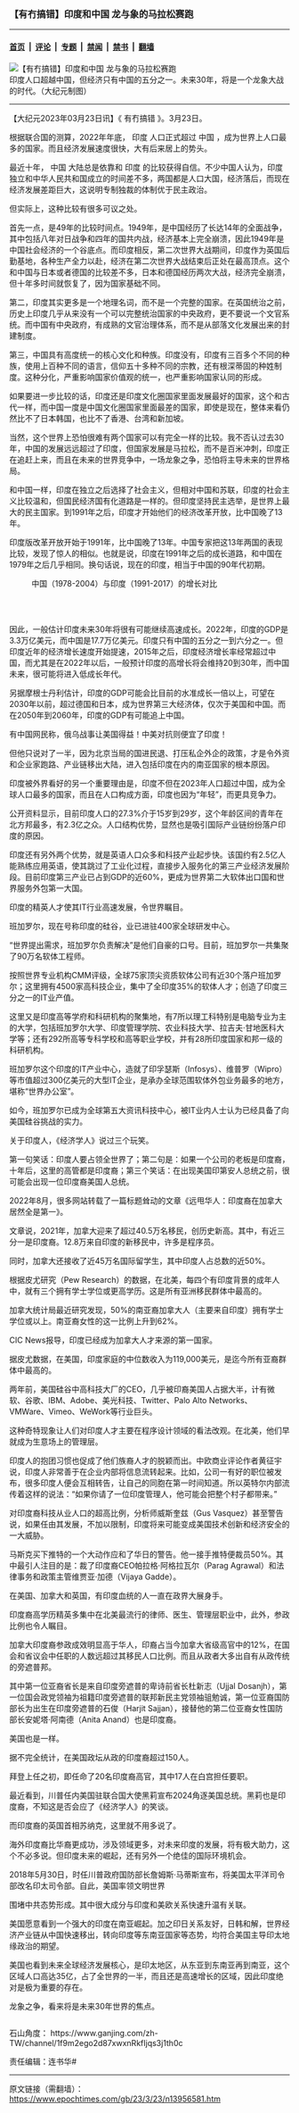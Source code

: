 ### 【有冇搞错】印度和中国 龙与象的马拉松赛跑

---

#### [首页](../../../..?n13956581) &nbsp;|&nbsp; [评论](../../../../../epoch-comment?n13956581) &nbsp;|&nbsp; [专题](../../../../../epoch-special?n13956581) &nbsp;|&nbsp; [禁闻](../../../../../epoch-news?n13956581) &nbsp;|&nbsp; [禁书](../../../../../books?n13956581) &nbsp;|&nbsp; [翻墙](https://github.com/gfw-breaker/nogfw/blob/master/README.md?n13956581)


<div><img alt="【有冇搞错】印度和中国 龙与象的马拉松赛跑" class="attachment-djy_600_400 size-djy_600_400 wp-post-image" src="https://i.epochtimes.com/assets/uploads/2023/03/id13956647-d7936d89409284fe103e8aacc0af1299-600x400.jpg"/>
<div class="caption">
 印度人口超越中国，但经济只有中国的五分之一。未来30年，将是一个龙象大战的时代。（大纪元制图）
</div></div><hr/><div class="post_content" id="artbody" itemprop="articleBody">
 <!-- article content begin -->
 <p>
  【大纪元2023年03月23日讯】《
  <ok href="https://www.epochtimes.com/gb/tag/%E6%9C%89%E5%86%87%E6%90%9E%E9%94%99.html">
   有冇搞错
  </ok>
  》。3月23日。
 </p>
 <p>
  根据联合国的测算，2022年年底，
  <ok href="https://www.epochtimes.com/gb/tag/%E5%8D%B0%E5%BA%A6.html">
   印度
  </ok>
  人口正式超过
  <ok href="https://www.epochtimes.com/gb/tag/%E4%B8%AD%E5%9B%BD.html">
   中国
  </ok>
  ，成为世界上人口最多的国家。而且经济发展速度很快，大有后来居上的势头。
 </p>
 <p>
  最近十年，
  <ok href="https://www.epochtimes.com/gb/tag/%E4%B8%AD%E5%9B%BD.html">
   中国
  </ok>
  大陆总是依靠和
  <ok href="https://www.epochtimes.com/gb/tag/%E5%8D%B0%E5%BA%A6.html">
   印度
  </ok>
  的比较获得自信。不少中国人认为，印度独立和中华人民共和国成立的时间差不多，两国都是人口大国，经济落后，而现在经济发展差距巨大，这说明专制独裁的体制优于民主政治。
 </p>
 <p>
  但实际上，这种比较有很多可议之处。
 </p>
 <p>
  首先一点，是49年的比较时间点。1949年，是中国经历了长达14年的全面战争，其中包括八年对日战争和四年的国共内战，经济基本上完全崩溃，因此1949年是中国社会经济的一个谷底点。而印度相反，第二次世界大战期间，印度作为英国后勤基地，各种生产全力以赴，经济在第二次世界大战结束后正处在最高顶点。这个和中国与日本或者德国的比较差不多，日本和德国经历两次大战，经济完全崩溃，但十年多时间就恢复了，因为国家基础不同。
 </p>
 <p>
  第二，印度其实更多是一个地理名词，而不是一个完整的国家。在英国统治之前，历史上印度几乎从来没有一个可以完整统治国家的中央政府，更不要说一个文官系统。而中国有中央政府，有成熟的文官治理体系，而不是从部落文化发展出来的封建制度。
 </p>
 <p>
  第三，中国具有高度统一的核心文化和种族。印度没有，印度有三百多个不同的种族，使用上百种不同的语言，信仰五十多种不同的宗教，还有根深蒂固的种姓制度。这种分化，严重影响国家价值观的统一，也严重影响国家认同的形成。
 </p>
 <p>
  如果要进一步比较的话，印度还是印度文化圈国家里面发展最好的国家，这个和古代一样，而中国一度是中国文化圈国家里面最差的国家，即使是现在，整体来看仍然比不了日本韩国，也比不了香港、台湾和新加坡。
 </p>
 <p>
  当然，这个世界上恐怕很难有两个国家可以有完全一样的比较。我不否认过去30年，中国的发展远远超过了印度，但国家发展是马拉松，而不是百米冲刺，印度正在追赶上来，而且在未来的世界竞争中，一场龙象之争，恐怕将主导未来的世界格局。
 </p>
 <p>
 </p>
 <p>
  和中国一样，印度在独立之后选择了社会主义，但相对中国和苏联，印度的社会主义比较温和，但国民经济国有化道路是一样的。但印度坚持民主选举，是世界上最大的民主国家。到1991年之后，印度才开始他们的经济改革开放，比中国晚了13年。
 </p>
 <p>
  印度版改革开放开始于1991年，比中国晚了13年。中国专家把这13年两国的表现比较，发现了惊人的相似。也就是说，印度在1991年之后的成长道路，和中国在1979年之后几乎相同。换句话说，现在的印度，相当于中国的90年代初期。
 </p>
 <figure aria-describedby="caption-attachment-13956588" class="wp-caption alignnone" id="attachment_13956588" style="width: 491px">
  <ok href="https://i.epochtimes.com/assets/uploads/2023/03/id13956588-23.jpg" target="_blank">
   <img alt="" class="wp-image-13956588" src="https://i.epochtimes.com/assets/uploads/2023/03/id13956588-23-600x403.jpg"/>
  </ok>
  <br/><figcaption class="wp-caption-text" id="caption-attachment-13956588">
   中国（1978-2004）与印度（1991-2017）的增长对比
  </figcaption><br/>
 </figure><br/>
 <p>
  因此，一般估计印度未来30年将很有可能继续高速成长。2022年，印度的GDP是3.3万亿美元，而中国是17.7万亿美元。印度只有中国的五分之一到六分之一。但印度近年的经济增长速度开始提速，2015年之后，印度经济增长率经常超过中国，而尤其是在2022年以后，一般预计印度的高增长将会维持20到30年，而中国未来，很可能将进入低成长年代。
 </p>
 <p>
  另据摩根士丹利估计，印度的GDP可能会比目前的水准成长一倍以上，可望在2030年以前，超过德国和日本，成为世界第三大经济体，仅次于美国和中国。而在2050年到2060年，印度的GDP有可能追上中国。
 </p>
 <p>
  有中国网民称，俄乌战事让美国得益！中美对抗则便宜了印度！
 </p>
 <p>
  但他只说对了一半，因为北京当局的国进民退、打压私企外企的政策，才是令外资和企业家跑路、产业链移出大陆，进入包括印度在内的南亚国家的根本原因。
 </p>
 <p>
  印度被外界看好的另一个重要理由是，印度不但在2023年人口超过中国，成为全球人口最多的国家，而且在人口构成方面，印度也因为“年轻”，而更具竞争力。
 </p>
 <p>
  公开资料显示，目前印度人口的27.3%介于15岁到29岁，这个年龄区间的青年在北方邦最多，有2.3亿之众。人口结构优势，显然也是吸引国际产业链纷纷落户印度的原因。
 </p>
 <p>
  印度还有另外两个优势，就是英语人口众多和科技产业起步快。该国约有2.5亿人能熟练应用英语，使其跳过了工业化过程，直接步入服务化的第三产业经济发展阶段。目前印度第三产业已占到GDP的近60%，更成为世界第二大软体出口国和世界服务外包第一大国。
 </p>
 <p>
  印度的精英人才使其IT行业高速发展，令世界瞩目。
 </p>
 <p>
  班加罗尔，现在号称印度的硅谷，业已进驻400家全球研发中心。
 </p>
 <p>
  “世界提出需求，班加罗尔负责解决”是他们自豪的口号。目前，班加罗尔一共集聚了90万名软体工程师。
 </p>
 <p>
  按照世界专业机构CMM评级，全球75家顶尖资质软体公司有近30个落户班加罗尔；这里拥有4500家高科技企业，集中了全印度35%的软体人才；创造了印度三分之一的IT业产值。
 </p>
 <p>
  这里又是印度高等学府和科研机构的聚集地，有7所以理工科特别是电脑专业为主的大学，包括班加罗尔大学、印度管理学院、农业科技大学、拉吉夫‧甘地医科大学等；还有292所高等专科学校和高等职业学校，并有28所印度国家和邦一级的科研机构。
 </p>
 <p>
  班加罗尔这个印度的IT产业中心，造就了印孚瑟斯（Infosys）、维普罗（Wipro）等市值超过300亿美元的大型IT企业，是承办全球范围软体外包业务最多的地方，堪称“世界办公室”。
 </p>
 <p>
  如今，班加罗尔已成为全球第五大资讯科技中心，被IT业内人士认为已经具备了向美国硅谷挑战的实力。
 </p>
 <p>
  关于印度人，《经济学人》说过三个玩笑。
 </p>
 <p>
  第一句笑话：印度人要占领全世界了；第二句是：如果一个公司的老板是印度裔，十年后，这里的高管都是印度裔；第三个笑话：在出现美国印第安人总统之前，很可能会出现一位印度裔美国人总统。
 </p>
 <p>
  2022年8月，很多网站转载了一篇标题耸动的文章《远甩华人：印度裔在加拿大居然全是第一》。
 </p>
 <p>
  文章说，2021年，加拿大迎来了超过40.5万名移民，创历史新高。其中，有近三分一是印度裔。12.8万来自印度的新移民中，许多是程序员。
 </p>
 <p>
  同时，加拿大还接收了近45万名国际留学生，其中印度人占总数的近50%。
 </p>
 <p>
  根据皮尤研究（Pew Research）的数据，在北美，每四个有印度背景的成年人中，就有三个拥有学士学位或更高学历。这是所有亚洲移民群体中最高的。
 </p>
 <p>
  加拿大统计局最近研究发现，50%的南亚裔加拿大人（主要来自印度）拥有学士学位或以上。南亚裔女性的这一比例上升到62%。
 </p>
 <p>
  CIC News报导，印度已经成为加拿大人才来源的第一国家。
 </p>
 <p>
  据皮尤数据，在美国，印度家庭的中位数收入为119,000美元，是迄今所有亚裔群体中最高的。
 </p>
 <p>
  两年前，美国硅谷中高科技大厂的CEO，几乎被印裔美国人占据大半，计有微软、谷歌、IBM、Adobe、美光科技、Twitter、Palo Alto Networks、VMWare、Vimeo、WeWork等行业巨头。
 </p>
 <p>
  这种奇特现象让人们对印度人才主要在程序设计领域的看法改观。在北美，他们早就成为生意场上的管理层。
 </p>
 <p>
  印度人的抱团习惯也促成了他们族裔人才的脱颖而出。中欧商业评论作者黄征宇说，印度人非常善于在企业内部将信息流转起来。比如，公司一有好的职位被发布，很多印度人便会互相转告，让自己的同胞在第一时间知道。所以英特尔内部流传着这样的说法：“如果你请了一位印度管理人，他可能会把整个村子都带来。”
 </p>
 <p>
  对印度裔科技从业人口的超高比例，分析师威斯奎兹（Gus Vasquez）甚至警告说，如果任由其发展，不加以限制，印度将来可能变成美国技术创新和经济安全的一大威胁。
 </p>
 <p>
  马斯克买下推特的一个大动作应和了华日的警告。他一接手推特便裁员50%。其中最引人注目的是：裁了印度裔CEO帕拉格·阿格拉瓦尔（Parag Agrawal）和法律事务和政策主管维贾亚·加德（Vijaya Gadde）。
 </p>
 <p>
  在美国、加拿大和英国，有印度血统的人一直在政界大展身手。
 </p>
 <p>
  印度裔高学历精英多集中在北美最流行的律师、医生、管理层职业中，此外，参政比例也令人瞩目。
 </p>
 <p>
  加拿大印度裔参政成效明显高于华人，印裔占当今加拿大省级高官中的12%，在国会和省议会中任职的人数远超过其移民人口比例。而且从政者大多出自有从政传统的旁遮普邦。
 </p>
 <p>
  其中第一位亚裔省长是来自印度旁遮普的卑诗前省长杜新志（Ujjal Dosanjh），第一位国会政党领袖为祖籍印度旁遮普的联邦新民主党领袖驵勉诚，第一位亚裔国防部长为出生在印度旁遮普的石俊（Harjit Sajjan），接替他的第二位亚裔女性国防部长安妮塔·阿南德（Anita Anand）也是印度裔。
 </p>
 <p>
  美国也是一样。
 </p>
 <p>
  据不完全统计，在美国政坛从政的印度裔超过150人。
 </p>
 <p>
  拜登上任之初，即任命了20名印度裔高官，其中17人在白宫担任要职。
 </p>
 <p>
  最近看到，川普任内美国驻联合国大使黑莉宣布2024角逐美国总统。黑莉也是印度裔，不知这是否会应了《经济学人》的笑谈。
 </p>
 <p>
  而印度裔的英国首相苏纳克，这里就不用多说了。
 </p>
 <p>
  海外印度裔比华裔更成功，涉及领域更多，对未来印度的发展，将有极大助力，这个不必多说。但印度未来的崛起，还有另外一个绝佳的国际环境机会。
 </p>
 <p>
  2018年5月30日，时任川普政府国防部长詹姆斯·马蒂斯宣布，将美国太平洋司令部改名印太司令部。自此，美国率领文明世界
 </p>
 <p>
  围堵中共态势形成。其中很大成分与印度和美欧关系快速升温有关联。
 </p>
 <p>
  美国愿意看到一个强大的印度在南亚崛起。加之印日关系友好，日韩和解，世界经济产业链从中国快速移出，转向印度等东南亚国家等态势，均符合美国主导印太地缘政治的期望。
 </p>
 <p>
  美国也看到未来全球经济发展核心，是印太地区，从东亚到东南亚再到南亚，这个区域人口高达35亿，占了全世界的一半，而且还是高速增长的区域，因此印度绝对是极为重要的存在。
 </p>
 <p>
  龙象之争，看来将是未来30年世界的焦点。
 </p>
 <p>
  <ok href="https://i.epochtimes.com/assets/uploads/2020/06/WhatsApp-Image-2020-02-25-at-7.05.58-AM-5-e1591716028541.jpeg">
   <img alt="" class="aligncenter size-large wp-image-12173417" src="https://i.epochtimes.com/assets/uploads/2020/06/WhatsApp-Image-2020-02-25-at-7.05.58-AM-5-600x337.jpeg"/>
  </ok>
 </p>
 <p>
  石山角度：
  <ok href="https://www.ganjing.com/zh-TW/channel/1f9m2ego2d87xwxnRkfIjqs3j1th0c">
   https://www.ganjing.com/zh-TW/channel/1f9m2ego2d87xwxnRkfIjqs3j1th0c
  </ok>
 </p>
 <p>
  责任编辑：连书华#
 </p>
 <!-- article content end -->
 <div id="below_article_ad">
 </div>
</div>


---

原文链接（需翻墙）：https://www.epochtimes.com/gb/23/3/23/n13956581.htm